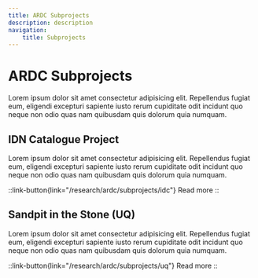 ```yaml
---
title: ARDC Subprojects 
description: description
navigation:
    title: Subprojects
---
```


# ARDC Subprojects
Lorem ipsum dolor sit amet consectetur adipisicing elit. Repellendus fugiat eum, eligendi excepturi sapiente iusto rerum cupiditate odit incidunt quo neque non odio quas nam quibusdam quis dolorum quia numquam.

## IDN Catalogue Project
Lorem ipsum dolor sit amet consectetur adipisicing elit. Repellendus fugiat eum, eligendi excepturi sapiente iusto rerum cupiditate odit incidunt quo neque non odio quas nam quibusdam quis dolorum quia numquam.

::link-button{link="/research/ardc/subprojects/idc"}
Read more
::

## Sandpit in the Stone (UQ)
Lorem ipsum dolor sit amet consectetur adipisicing elit. Repellendus fugiat eum, eligendi excepturi sapiente iusto rerum cupiditate odit incidunt quo neque non odio quas nam quibusdam quis dolorum quia numquam.

::link-button{link="/research/ardc/subprojects/uq"}
Read more
::
